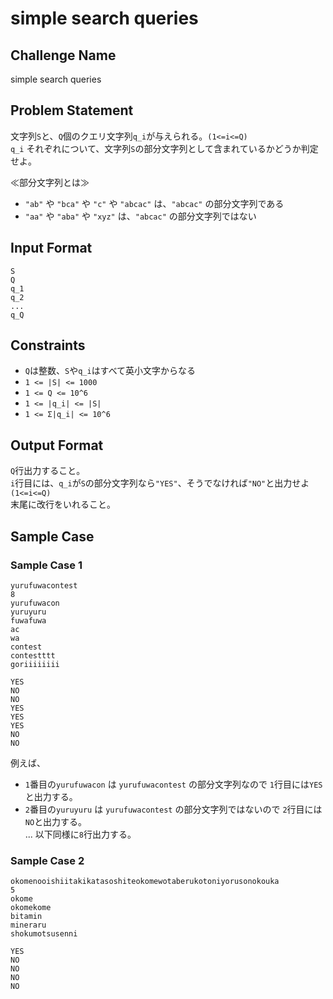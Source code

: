 # simple search queries

## Challenge Name

simple search queries

## Problem Statement

文字列`S`と、`Q`個のクエリ文字列`q_i`が与えられる。`(1<=i<=Q)`  
`q_i` それぞれについて、文字列`S`の部分文字列として含まれているかどうか判定せよ。  

≪部分文字列とは≫   

- `"ab"` や `"bca"` や `"c"` や `"abcac"` は、`"abcac"` の部分文字列である  
- `"aa"` や `"aba"` や `"xyz"` は、`"abcac"` の部分文字列ではない  

## Input Format

```
S
Q
q_1
q_2
...
q_Q
```

## Constraints

- `Q`は整数、`S`や`q_i`はすべて英小文字からなる  
- `1 <= |S| <= 1000`
- `1 <= Q <= 10^6`
- `1 <= |q_i| <= |S|`
- `1 <= Σ|q_i| <= 10^6`

## Output Format

`Q`行出力すること。  
`i`行目には、`q_i`が`S`の部分文字列なら`"YES"`、そうでなければ`"NO"`と出力せよ `(1<=i<=Q)`  
末尾に改行をいれること。  

## Sample Case

### Sample Case 1

```
yurufuwacontest
8
yurufuwacon
yuruyuru
fuwafuwa
ac
wa
contest
contestttt
goriiiiiiii
```

```
YES
NO
NO
YES
YES
YES
NO
NO
```

例えば、
* `1`番目の`yurufuwacon` は `yurufuwacontest` の部分文字列なので `1`行目には`YES`と出力する。  
* `2`番目の`yuruyuru` は `yurufuwacontest` の部分文字列ではないので `2`行目には`NO`と出力する。  
...
以下同様に`8`行出力する。  

### Sample Case 2

```
okomenooishiitakikatasoshiteokomewotaberukotoniyorusonokouka
5
okome
okomekome
bitamin
mineraru
shokumotsusenni
```

```
YES
NO
NO
NO
NO
```

